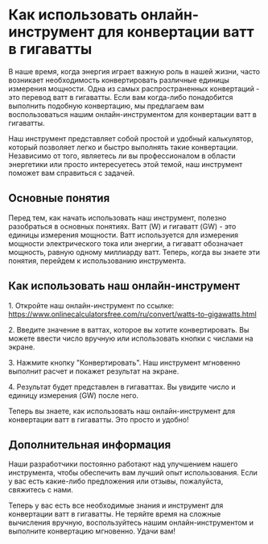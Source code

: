 Как использовать онлайн-инструмент для конвертации ватт в гигаватты
===================================================================

В наше время, когда энергия играет важную роль в нашей жизни, часто возникает необходимость конвертировать различные единицы измерения мощности. Одна из самых распространенных конвертаций - это перевод ватт в гигаватты. Если вам когда-либо понадобится выполнить подобную конвертацию, мы предлагаем вам воспользоваться нашим онлайн-инструментом для конвертации ватт в гигаватты.

Наш инструмент представляет собой простой и удобный калькулятор, который позволяет легко и быстро выполнять такие конвертации. Независимо от того, являетесь ли вы профессионалом в области энергетики или просто интересуетесь этой темой, наш инструмент поможет вам справиться с задачей.

Основные понятия
----------------

Перед тем, как начать использовать наш инструмент, полезно разобраться в основных понятиях. Ватт (W) и гигаватт (GW) - это единицы измерения мощности. Ватт используется для измерения мощности электрического тока или энергии, а гигаватт обозначает мощность, равную одному миллиарду ватт. Теперь, когда вы знаете эти понятия, перейдем к использованию инструмента.

Как использовать наш онлайн-инструмент
--------------------------------------

1\. Откройте наш онлайн-инструмент по ссылке: <https://www.onlinecalculatorsfree.com/ru/convert/watts-to-gigawatts.html>

2\. Введите значение в ваттах, которое вы хотите конвертировать. Вы можете ввести число вручную или использовать кнопки с числами на экране.

3\. Нажмите кнопку "Конвертировать". Наш инструмент мгновенно выполнит расчет и покажет результат на экране.

4\. Результат будет представлен в гигаваттах. Вы увидите число и единицу измерения (GW) после него.

Теперь вы знаете, как использовать наш онлайн-инструмент для конвертации ватт в гигаватты. Это просто и удобно!

Дополнительная информация
-------------------------

Наши разработчики постоянно работают над улучшением нашего инструмента, чтобы обеспечить вам лучший опыт использования. Если у вас есть какие-либо предложения или отзывы, пожалуйста, свяжитесь с нами.

Теперь у вас есть все необходимые знания и инструмент для конвертации ватт в гигаватты. Не теряйте время на сложные вычисления вручную, воспользуйтесь нашим онлайн-инструментом и выполните конвертацию мгновенно. Удачи вам!